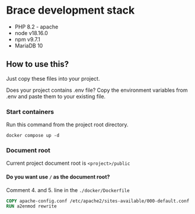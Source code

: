 # Brace development stack

- PHP 8.2 - apache
- node v18.16.0
- npm v9.7.1
- MariaDB 10

## How to use this?

Just copy these files into your project.

Does your project contains .env file? Copy the environment variables from .env and paste
them to your existing file.

### Start containers

Run this command from the project root directory.

```shell
docker compose up -d 
```

### Document root

Current project document root is ``<project>/public``

#### Do you want use ``/`` as the document root?

Comment 4. and 5. line in the ``./docker/Dockerfile``

```dockerfile
COPY apache-config.conf /etc/apache2/sites-available/000-default.conf
RUN a2enmod rewrite
```